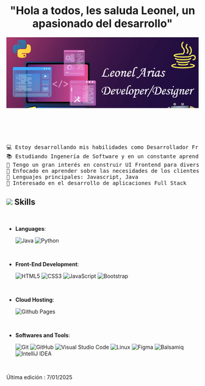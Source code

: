 <h1 align="center">"Hola a todos, les saluda Leonel, un apasionado del desarrollo"</h1>

<p align="center">
	<a href="https://github.com/Leone1-Hub">
		<img src="https://github.com/Leone1-Hub/Leone1-Hub/blob/9c7ff36baeebcb145056bd5adcc4538a62c814ca/Fondillo.PNG" style="clip-path: inset(0 0 2cm 0);"/>
	</a>
</p>

<pre>
💻 Estoy desarrollando mis habilidades como Desarrollador Frontend | Entusiasta de las nuevas tecnologías
📚 Estudiando Ingenería de Software y en un constante aprendizaje
📝 Tengo un gran interés en construir UI Frontend para diversas aplicaciones 
🌱 Enfocado en aprender sobre las necesidades de los clientes y hacerles la vida más fácil
🌟 Lenguajes principales: Javascript, Java
🚩 Interesado en el desarrollo de aplicaciones Full Stack 
</pre>

## <img src="https://media2.giphy.com/media/QssGEmpkyEOhBCb7e1/giphy.gif?cid=ecf05e47a0n3gi1bfqntqmob8g9aid1oyj2wr3ds3mg700bl&rid=giphy.gif" width ="25"><b>   Skills</b>
<br>

<p align="center">

- **Languages**:
    
    ![Java](https://img.shields.io/badge/Java-%23F8981D.svg?style=for-the-badge&logo=java&logoColor=white)
    ![Python](https://img.shields.io/badge/Python%20-%2314354C.svg?style=for-the-badge&logo=python&logoColor=white)

<br>   
    
- **Front-End Development**:

   ![HTML5](https://img.shields.io/badge/HTML5%20-%23E34F26.svg?style=for-the-badge&logo=html5&logoColor=white)
   ![CSS3](https://img.shields.io/badge/CSS%20-%231572B6.svg?style=for-the-badge&logo=css3&logoColor=white)
   ![JavaScript](https://img.shields.io/badge/JavaScript%20-%23F7DF1E.svg?style=for-the-badge&logo=javascript&logoColor=black)
   ![Bootstrap](https://img.shields.io/badge/Bootstrap-%23563D7C.svg?style=for-the-badge&logo=bootstrap&logoColor=white)

<br>

- **Cloud Hosting**:

    ![Github Pages](https://img.shields.io/badge/GitHub%20Pages-%23327FC7.svg?style=for-the-badge&logo=github&logoColor=white)
    
<br>

- **Softwares and Tools**:

	![Git](https://img.shields.io/badge/git-%23F05033.svg?style=for-the-badge&logo=git&logoColor=white)
	![GitHub](https://img.shields.io/badge/github-%23121011.svg?style=for-the-badge&logo=github&logoColor=white)
	![Visual Studio Code](https://img.shields.io/badge/Visual%20Studio%20Code-0078d7.svg?style=for-the-badge&logo=visual-studio-code&logoColor=white)
	![Linux](https://img.shields.io/badge/Linux-FCC624?style=for-the-badge&logo=linux&logoColor=black)
	![Figma](https://img.shields.io/badge/Figma-%232C7DF5.svg?style=for-the-badge&logo=figma&logoColor=white)
	![Balsamiq](https://img.shields.io/badge/Balsamiq-%23E6D6D1.svg?style=for-the-badge&logo=balsamiq&logoColor=black)
	![IntelliJ IDEA](https://img.shields.io/badge/IntelliJ%20IDEA-000000.svg?style=for-the-badge&logo=intellij-idea&logoColor=white)


<br>

</p>

Última edición : 7/01/2025
